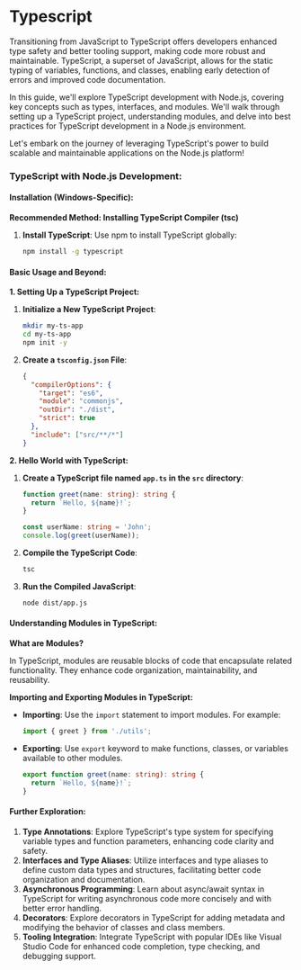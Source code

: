 # Typescript

Transitioning from JavaScript to TypeScript offers developers enhanced type safety and better tooling support, making code more robust and maintainable. TypeScript, a superset of JavaScript, allows for the static typing of variables, functions, and classes, enabling early detection of errors and improved code documentation.

In this guide, we'll explore TypeScript development with Node.js, covering key concepts such as types, interfaces, and modules. We'll walk through setting up a TypeScript project, understanding modules, and delve into best practices for TypeScript development in a Node.js environment.

Let's embark on the journey of leveraging TypeScript's power to build scalable and maintainable applications on the Node.js platform!

### TypeScript with Node.js Development:

#### Installation (Windows-Specific):

**Recommended Method: Installing TypeScript Compiler (tsc)**

1.  **Install TypeScript**: Use npm to install TypeScript globally:

    ```bash
    npm install -g typescript
    ```

#### Basic Usage and Beyond:

**1. Setting Up a TypeScript Project:**

1.  **Initialize a New TypeScript Project**:

    ```bash
    mkdir my-ts-app
    cd my-ts-app
    npm init -y
    ```
2.  **Create a `tsconfig.json` File**:

    ```json
    {
      "compilerOptions": {
        "target": "es6",
        "module": "commonjs",
        "outDir": "./dist",
        "strict": true
      },
      "include": ["src/**/*"]
    }
    ```

**2. Hello World with TypeScript:**

1.  **Create a TypeScript file named `app.ts` in the `src` directory**:

    ```typescript
    function greet(name: string): string {
      return `Hello, ${name}!`;
    }

    const userName: string = 'John';
    console.log(greet(userName));
    ```
2.  **Compile the TypeScript Code**:

    ```bash
    tsc
    ```
3.  **Run the Compiled JavaScript**:

    ```bash
    node dist/app.js
    ```

#### Understanding Modules in TypeScript:

**What are Modules?**

In TypeScript, modules are reusable blocks of code that encapsulate related functionality. They enhance code organization, maintainability, and reusability.

**Importing and Exporting Modules in TypeScript:**

*   **Importing**: Use the `import` statement to import modules. For example:

    ```typescript
    import { greet } from './utils';
    ```
*   **Exporting**: Use `export` keyword to make functions, classes, or variables available to other modules.

    ```typescript
    export function greet(name: string): string {
      return `Hello, ${name}!`;
    }
    ```

#### Further Exploration:

1. **Type Annotations**: Explore TypeScript's type system for specifying variable types and function parameters, enhancing code clarity and safety.
2. **Interfaces and Type Aliases**: Utilize interfaces and type aliases to define custom data types and structures, facilitating better code organization and documentation.
3. **Asynchronous Programming**: Learn about async/await syntax in TypeScript for writing asynchronous code more concisely and with better error handling.
4. **Decorators**: Explore decorators in TypeScript for adding metadata and modifying the behavior of classes and class members.
5. **Tooling Integration**: Integrate TypeScript with popular IDEs like Visual Studio Code for enhanced code completion, type checking, and debugging support.
